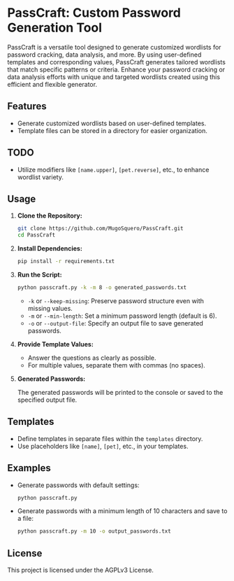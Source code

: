 # PassCraft: Custom Password Generation Tool

PassCraft is a versatile tool designed to generate customized wordlists for password cracking, data analysis, and more. By using user-defined templates and corresponding values, PassCraft generates tailored wordlists that match specific patterns or criteria. Enhance your password cracking or data analysis efforts with unique and targeted wordlists created using this efficient and flexible generator.

## Features

- Generate customized wordlists based on user-defined templates.
- Template files can be stored in a directory for easier organization.

## TODO

- Utilize modifiers like `[name.upper]`, `[pet.reverse]`, etc., to enhance wordlist variety.

## Usage

1. **Clone the Repository:**

   ```bash
   git clone https://github.com/MugoSquero/PassCraft.git
   cd PassCraft
   ```

2. **Install Dependencies:**

   ```bash
   pip install -r requirements.txt
   ```

3. **Run the Script:**

   ```bash
   python passcraft.py -k -m 8 -o generated_passwords.txt
   ```

   - `-k` or `--keep-missing`: Preserve password structure even with missing values.
   - `-m` or `--min-length`: Set a minimum password length (default is 6).
   - `-o` or `--output-file`: Specify an output file to save generated passwords.

4. **Provide Template Values:**

   - Answer the questions as clearly as possible.
   - For multiple values, separate them with commas (no spaces).

5. **Generated Passwords:**

   The generated passwords will be printed to the console or saved to the specified output file.

## Templates

- Define templates in separate files within the `templates` directory.
- Use placeholders like `[name]`, `[pet]`, etc., in your templates.

## Examples

- Generate passwords with default settings:

  ```bash
  python passcraft.py
  ```

- Generate passwords with a minimum length of 10 characters and save to a file:

  ```bash
  python passcraft.py -m 10 -o output_passwords.txt
  ```

## License

This project is licensed under the AGPLv3 License.